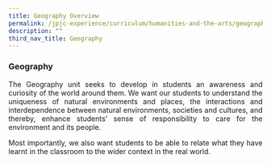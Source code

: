 ```yaml
---
title: Geography Overview
permalink: /jpjc-experience/curriculum/humanities-and-the-arts/geography/
description: ""
third_nav_title: Geography
---
```

### **Geography**
<p align=justify>
The Geography unit seeks to develop in students an awareness and curiosity of the world around them. We want our students to understand the uniqueness of natural environments and places, the interactions and interdependence between natural environments, societies and cultures, and thereby, enhance students’ sense of responsibility to care for the environment and its people.
</p>
<p align=justify>
Most importantly, we also want students to be able to relate what they have learnt in the classroom to the wider context in the real world.
</p>